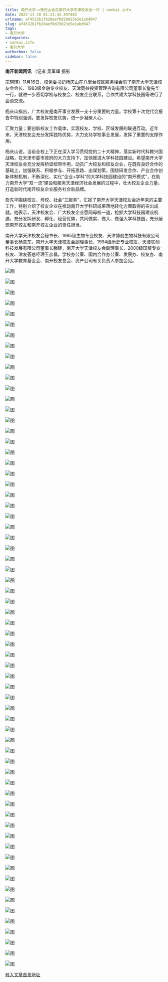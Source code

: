```yaml
---
title: 南开大学->杨庆山会见南开大学天津校友会一行 | nankai.info
date: 2022-11-18 01:21:43.597402
urlname: af4532b1fb20aef0d29823e5e1abd047
slug: af4532b1fb20aef0d29823e5e1abd047
tags: 
- 南开大学
categories:
- nankai.info
- 南开大学
authorbox: false
sidebar: false
---
```

**南开新闻网讯** （记者 吴军辉 摄影

宗琪琪）11月16日，校党委书记杨庆山在八里台校区服务楼会见了南开大学天津校友会会长、1983级金融专业校友、天津同益投资管理咨询有限公司董事长詹先华一行，就进一步密切学校与校友会、校友企业联系，合作共建大学科技园等进行了会谈交流。

杨庆山指出，广大校友是南开事业发展一支十分重要的力量。学校第十次党代会报告中特别强调，要发挥校友优势，进一步凝聚人心、
<!--more-->
汇聚力量；要创新校友工作载体，实现校友、学校、区域发展的联通互动。近年来，天津校友会充分发挥独特优势，大力支持学校事业发展，发挥了重要的支撑作用。

杨庆山说，当前全校上下正在深入学习贯彻党的二十大精神，落实新时代科教兴国战略，在天津市委市政府的大力支持下，加快推进大学科技园建设。希望南开大学天津校友会充分发挥桥梁纽带作用，动员广大校友和校友企业，在既有良好合作的基础上，加强联系、积极参与、开拓思路、出谋划策，围绕研发合作、产业合作创新体制机制，不断深化、实化“企业+学科”的大学科技园建设的“南开模式”，在助力南开大学“双一流”建设和服务天津经济社会发展的过程中，壮大校友企业力量，打造新时代南开校友企业服务社会新品牌。

詹先华围绕校友、母校、社会“三服务”，汇报了南开大学天津校友会近年来的主要工作，特别介绍了校友企业在推动南开大学科研成果落地转化方面取得的突出成就。他表示，天津校友会、广大校友企业愿同母校一道，抢抓大学科技园建设机遇，充分发挥研发、孵化、经营优势，共同做实、做大、做强大学科技园，充分展现南开校友和南开校友企业的责任担当。

南开大学天津校友会秘书长、1985级生物专业校友、天津博创生物科技有限公司董事长杨意东，南开大学天津校友会副理事长、1994级历史专业校友、天津联创科技发展有限公司董事长滕建，南开大学天津校友会副理事长、2000级国贸专业校友、津友荟总经理王彦昌，学校办公室、国内合作办公室、发展办、校友办、南开大学教育基金会、南开校友总会、资产公司有关负责人参加会见。

![图](http://news.nankai.edu.cn/ywsd/system/2022/11/16/g)

![图](http://news.nankai.edu.cn/ywsd/system/2022/11/16/p)

![图](http://news.nankai.edu.cn/ywsd/system/2022/11/16/j)

![图](http://news.nankai.edu.cn/ywsd/system/2022/11/16/)

![图](http://news.nankai.edu.cn/ywsd/system/2022/11/16/9)

![图](http://news.nankai.edu.cn/ywsd/system/2022/11/16/1)

![图](http://news.nankai.edu.cn/ywsd/system/2022/11/16/4)

![图](http://news.nankai.edu.cn/ywsd/system/2022/11/16/9)

![图](http://news.nankai.edu.cn/ywsd/system/2022/11/16/c)

![图](http://news.nankai.edu.cn/ywsd/system/2022/11/16/6)

![图](http://news.nankai.edu.cn/ywsd/system/2022/11/16/a)

![图](http://news.nankai.edu.cn/ywsd/system/2022/11/16/2)

![图](http://news.nankai.edu.cn/ywsd/system/2022/11/16/_)

![图](http://news.nankai.edu.cn/ywsd/system/2022/11/16/2)

![图](http://news.nankai.edu.cn/ywsd/system/2022/11/16/0)

![图](http://news.nankai.edu.cn/ywsd/system/2022/11/16/0)

![图](http://news.nankai.edu.cn/ywsd/system/2022/11/16/9)

![图](http://news.nankai.edu.cn/ywsd/system/2022/11/16/4)

![图](http://news.nankai.edu.cn/ywsd/system/2022/11/16/0)

![图](http://news.nankai.edu.cn/ywsd/system/2022/11/16/0)

![图](http://news.nankai.edu.cn/ywsd/system/2022/11/16/0)

![图](http://news.nankai.edu.cn/ywsd/system/2022/11/16/3)

![图](http://news.nankai.edu.cn/ywsd/system/2022/11/16/0)

![图](http://news.nankai.edu.cn/ywsd/system/2022/11/16/0)

![图](http://news.nankai.edu.cn/)

![图](http://news.nankai.edu.cn/ywsd/system/2022/11/16/0)

![图](http://news.nankai.edu.cn/ywsd/system/2022/11/16/9)

![图](http://news.nankai.edu.cn/ywsd/system/2022/11/16/4)

![图](http://news.nankai.edu.cn/)

![图](http://news.nankai.edu.cn/ywsd/system/2022/11/16/0)

![图](http://news.nankai.edu.cn/ywsd/system/2022/11/16/0)

![图](http://news.nankai.edu.cn/ywsd/system/2022/11/16/0)

![图](http://news.nankai.edu.cn/)

![图](http://news.nankai.edu.cn/ywsd/system/2022/11/16/3)

![图](http://news.nankai.edu.cn/ywsd/system/2022/11/16/0)

![图](http://news.nankai.edu.cn/ywsd/system/2022/11/16/0)

![图](http://news.nankai.edu.cn/)

![图](http://news.nankai.edu.cn/ywsd/system/2022/11/16/c)

![图](http://news.nankai.edu.cn/ywsd/system/2022/11/16/i)

![图](http://news.nankai.edu.cn/ywsd/system/2022/11/16/p)

![图](http://news.nankai.edu.cn/)

![图](http://news.nankai.edu.cn/ywsd/system/2022/11/16/n)

![图](http://news.nankai.edu.cn/ywsd/system/2022/11/16/c)

![图](http://news.nankai.edu.cn/ywsd/system/2022/11/16/)

![图](http://news.nankai.edu.cn/ywsd/system/2022/11/16/u)

![图](http://news.nankai.edu.cn/ywsd/system/2022/11/16/d)

![图](http://news.nankai.edu.cn/ywsd/system/2022/11/16/e)

![图](http://news.nankai.edu.cn/ywsd/system/2022/11/16/)

![图](http://news.nankai.edu.cn/ywsd/system/2022/11/16/i)

![图](http://news.nankai.edu.cn/ywsd/system/2022/11/16/a)

![图](http://news.nankai.edu.cn/ywsd/system/2022/11/16/k)

![图](http://news.nankai.edu.cn/ywsd/system/2022/11/16/n)

![图](http://news.nankai.edu.cn/ywsd/system/2022/11/16/a)

![图](http://news.nankai.edu.cn/ywsd/system/2022/11/16/n)

![图](http://news.nankai.edu.cn/ywsd/system/2022/11/16/)

![图](http://news.nankai.edu.cn/ywsd/system/2022/11/16/s)

![图](http://news.nankai.edu.cn/ywsd/system/2022/11/16/w)

![图](http://news.nankai.edu.cn/ywsd/system/2022/11/16/e)

![图](http://news.nankai.edu.cn/ywsd/system/2022/11/16/n)

![图](http://news.nankai.edu.cn/)

![图](http://news.nankai.edu.cn/)

![图](http://news.nankai.edu.cn/ywsd/system/2022/11/16/:)

![图](http://news.nankai.edu.cn/ywsd/system/2022/11/16/p)

![图](http://news.nankai.edu.cn/ywsd/system/2022/11/16/t)

![图](http://news.nankai.edu.cn/ywsd/system/2022/11/16/t)

![图](http://news.nankai.edu.cn/ywsd/system/2022/11/16/h)

[转入文章首发地址](http://news.nankai.edu.cn/ywsd/system/2022/11/16/030053640.shtml)